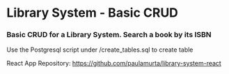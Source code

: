 # Library System - Basic CRUD
### Basic CRUD for a Library System. Search a book by its ISBN <br>

Use the Postgresql script under /create_tables.sql to create table<br>

React App Repository: https://github.com/paulamurta/library-system-react

